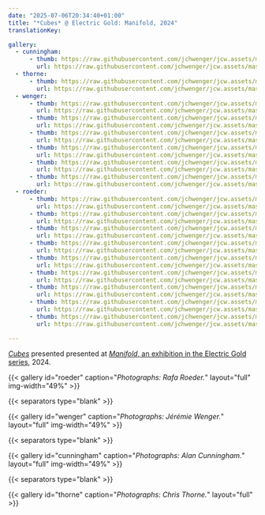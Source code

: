 ```yaml
---
date: "2025-07-06T20:34:40+01:00"
title: "*Cubes* @ Electric Gold: Manifold, 2024"
translationKey:

gallery:
  - cunningham:
      - thumb: https://raw.githubusercontent.com/jchwenger/jcw.assets/master/shows/manifold/cunningham/cubes.manifold.jpg
        url: https://raw.githubusercontent.com/jchwenger/jcw.assets/master/shows/manifold/cunningham/cubes.manifold.jpg
  - thorne:
      - thumb: https://raw.githubusercontent.com/jchwenger/jcw.assets/master/shows/manifold/thorne/cubes.manifold.jpg
        url: https://raw.githubusercontent.com/jchwenger/jcw.assets/master/shows/manifold/thorne/cubes.manifold.jpg
  - wenger:
      - thumb: https://raw.githubusercontent.com/jchwenger/jcw.assets/master/shows/manifold/wenger/cubes.manifold.1.low.jpg
        url: https://raw.githubusercontent.com/jchwenger/jcw.assets/master/shows/manifold/wenger/cubes.manifold.1.jpg
      - thumb: https://raw.githubusercontent.com/jchwenger/jcw.assets/master/shows/manifold/wenger/cubes.manifold.3.low.jpg
        url: https://raw.githubusercontent.com/jchwenger/jcw.assets/master/shows/manifold/wenger/cubes.manifold.3.jpg
      - thumb: https://raw.githubusercontent.com/jchwenger/jcw.assets/master/shows/manifold/wenger/cubes.manifold.5.low.jpg
        url: https://raw.githubusercontent.com/jchwenger/jcw.assets/master/shows/manifold/wenger/cubes.manifold.5.jpg
      - thumb: https://raw.githubusercontent.com/jchwenger/jcw.assets/master/shows/manifold/wenger/cubes.manifold.6.low.jpg
        url: https://raw.githubusercontent.com/jchwenger/jcw.assets/master/shows/manifold/wenger/cubes.manifold.6.jpg
      - thumb: https://raw.githubusercontent.com/jchwenger/jcw.assets/master/shows/manifold/wenger/cubes.manifold.2.low.jpg
        url: https://raw.githubusercontent.com/jchwenger/jcw.assets/master/shows/manifold/wenger/cubes.manifold.2.jpg
      - thumb: https://raw.githubusercontent.com/jchwenger/jcw.assets/master/shows/manifold/wenger/cubes.manifold.4.low.jpg
        url: https://raw.githubusercontent.com/jchwenger/jcw.assets/master/shows/manifold/wenger/cubes.manifold.4.jpg
  - roeder:
      - thumb: https://raw.githubusercontent.com/jchwenger/jcw.assets/master/shows/manifold/roeder/cubes.manifold.1.low.jpg
        url: https://raw.githubusercontent.com/jchwenger/jcw.assets/master/shows/manifold/roeder/cubes.manifold.1.jpg
      - thumb: https://raw.githubusercontent.com/jchwenger/jcw.assets/master/shows/manifold/roeder/cubes.manifold.2.low.jpg
        url: https://raw.githubusercontent.com/jchwenger/jcw.assets/master/shows/manifold/roeder/cubes.manifold.2.jpg
      - thumb: https://raw.githubusercontent.com/jchwenger/jcw.assets/master/shows/manifold/roeder/cubes.manifold.3.low.jpg
        url: https://raw.githubusercontent.com/jchwenger/jcw.assets/master/shows/manifold/roeder/cubes.manifold.3.jpg
      - thumb: https://raw.githubusercontent.com/jchwenger/jcw.assets/master/shows/manifold/roeder/cubes.manifold.4.low.jpg
        url: https://raw.githubusercontent.com/jchwenger/jcw.assets/master/shows/manifold/roeder/cubes.manifold.4.jpg
      - thumb: https://raw.githubusercontent.com/jchwenger/jcw.assets/master/shows/manifold/roeder/cubes.manifold.5.low.jpg
        url: https://raw.githubusercontent.com/jchwenger/jcw.assets/master/shows/manifold/roeder/cubes.manifold.5.jpg
      - thumb: https://raw.githubusercontent.com/jchwenger/jcw.assets/master/shows/manifold/roeder/cubes.manifold.6.low.jpg
        url: https://raw.githubusercontent.com/jchwenger/jcw.assets/master/shows/manifold/roeder/cubes.manifold.6.jpg
      - thumb: https://raw.githubusercontent.com/jchwenger/jcw.assets/master/shows/manifold/roeder/cubes.manifold.7.low.jpg
        url: https://raw.githubusercontent.com/jchwenger/jcw.assets/master/shows/manifold/roeder/cubes.manifold.7.jpg
      - thumb: https://raw.githubusercontent.com/jchwenger/jcw.assets/master/shows/manifold/roeder/cubes.manifold.8.low.jpg
        url: https://raw.githubusercontent.com/jchwenger/jcw.assets/master/shows/manifold/roeder/cubes.manifold.8.jpg
      - thumb: https://raw.githubusercontent.com/jchwenger/jcw.assets/master/shows/manifold/roeder/cubes.manifold.9.low.jpg
        url: https://raw.githubusercontent.com/jchwenger/jcw.assets/master/shows/manifold/roeder/cubes.manifold.9.jpg

---
```


[*Cubes*](/cubes) presented presented at [*Manifold*, an exhibition in the Electric Gold series](https://www.instagram.com/p/C8wvTxLIllM/?utm_source=ig_web_copy_link&igsh=MzRlODBiNWFlZA==), 2024.

{{< gallery id="roeder" caption="*Photographs: Rafa Roeder.*" layout="full" img-width="49%" >}}

{{< separators type="blank" >}}

{{< gallery id="wenger" caption="*Photographs: Jérémie Wenger.*" layout="full" img-width="49%" >}}

{{< separators type="blank" >}}

{{< gallery id="cunningham" caption="*Photographs: Alan Cunningham.*" layout="full" img-width="49%" >}}

{{< separators type="blank" >}}

{{< gallery id="thorne" caption="*Photographs: Chris Thorne.*" layout="full" >}}
